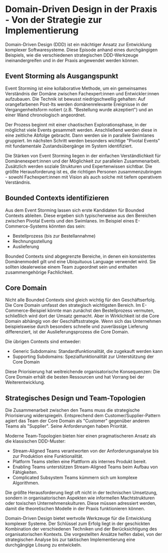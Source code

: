# Domain-Driven Design in der Praxis - Von der Strategie zur Implementierung

Domain-Driven Design (DDD) ist ein mächtiger Ansatz zur Entwicklung komplexer Softwaresysteme. Diese Episode anhand eines durchgängigen Beispiels, wie die verschiedenen strategischen DDD-Werkzeuge ineinandergreifen und in der Praxis angewendet werden können.

## Event Storming als Ausgangspunkt

Event Storming ist eine kollaborative Methode, um ein gemeinsames Verständnis der Domäne zwischen Fachexpert:innen und Entwickler:innen aufzubauen. Die Technik ist bewusst niedrigschwellig gehalten: Auf orangefarbenen Post-Its werden domänenrelevante Ereignisse in der Vergangenheitsform notiert (z.B. "Bestellung wurde akzeptiert") und an einer Wand chronologisch angeordnet.

Der Prozess beginnt mit einer chaotischen Explorationsphase, in der möglichst viele Events gesammelt werden. Anschließend werden diese in eine zeitliche Abfolge gebracht. Dann werden sie in parallele Swimlanes gruppiert. Im nächsten Schritt werden besonders wichtige "Pivotal Events" mit fundamentale Zustandsübergänge im System identifiziert.

Die Stärken von Event Storming liegen in der einfachen Verständlichkeit für Domänenexpert:innen und der Möglichkeit zur parallelen Zusammenarbeit. Zusätzlich werden soziale Strukturen und Expertenwissen sichtbar. Die größte Herausforderung ist es, die richtigen Personen zusammenzubringen - sowohl Fachexpert:innen mit Vision als auch solche mit tiefem operativem Verständnis.

## Bounded Contexts identifizieren

Aus dem Event Storming lassen sich erste Kandidaten für Bounded Contexts ableiten. Diese ergeben sich typischerweise aus den Bereichen zwischen Pivotal Events und den Swimlanes. Im Beispiel eines E-Commerce-Systems könnten das sein:

- Bestellprozess (bis zur Bestellannahme)
- Rechnungsstellung  
- Auslieferung

Bounded Contexts sind abgegrenzte Bereiche, in denen ein konsistentes Domänenmodell gilt und eine Ubiquituous Language verwendet wird. Sie sollten idealerweise einem Team zugeordnet sein und enthalten zusammengehörige Fachlichkeit.

## Core Domain

Nicht alle Bounded Contexts sind gleich wichtig für den Geschäftserfolg. Die Core Domain umfasst den strategisch wichtigsten Bereich. Im E-Commerce-Beispiel könnte man zunächst den Bestellprozess vermuten, schließlich wird dort der Umsatz gemacht. Aber in Wirklichkeit ist die Core Domain abhängig von der Geschäftsstrategie. Wenn sich das Unternehmen beispielsweise durch besonders schnelle und zuverlässige Lieferung differenziert, ist der Auslieferungsprozess die Core Domain.

Die übrigen Contexts sind entweder:
- Generic Subdomains: Standardfunktionalität, die zugekauft werden kann
- Supporting Subdomains: Spezialfunktionalität zur Unterstützung der Core Domain

Diese Priorisierung hat weitreichende organisatorische Konsequenzen: Die Core Domain erhält die besten Ressourcen und hat Vorrang bei der Weiterentwicklung.

## Strategisches Design und Team-Topologien

Die Zusammenarbeit zwischen den Teams muss die strategische Priorisierung widerspiegeln. Entsprechend dem Customer/Supplier-Pattern agiert das Team der Core Domain als "Customer" gegenüber anderen Teams als "Supplier". Seine Anforderungen haben Priorität.

Moderne Team-Topologien bieten hier einen pragmatischeren Ansatz als die klassischen DDD-Muster:

- Stream-Aligned Teams verantworten von der Anforderungsanalyse bis zur Produktion eine Funktionalität.
- Platform Teams stellen eine Plattform als internes Produkt bereit.
- Enabling Teams unterstützen Stream-Aligned Teams beim Aufbau von Fähigkeiten.
- Complicated Subsystem Teams kümmern sich um komplexe Algorithmen.

Die größte Herausforderung liegt oft nicht in der technischen Umsetzung, sondern in organisatorischen Aspekten wie informellen Machtstrukturen oder toxischen Unternehmenskulturen. Diese müssen adressiert werden, damit die theoretischen Modelle in der Praxis funktionieren können.

Domain-Driven Design bietet wertvolle Werkzeuge für die Entwicklung komplexer Systeme. Der Schlüssel zum Erfolg liegt in der geschickten Kombination der verschiedenen Techniken und der Berücksichtigung des organisatorischen Kontexts. Die vorgestellten Ansätze helfen dabei, von der strategischen Analyse bis zur taktischen Implementierung eine durchgängige Lösung zu entwickeln.
